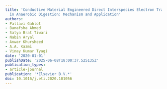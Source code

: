 ```yaml
---
title: 'Conductive Material Engineered Direct Interspecies Electron Transfer (DIET)
  in Anaerobic Digestion: Mechanism and Application'
authors:
- Pallavi Gahlot
- Banafsha Ahmed
- Satya Brat Tiwari
- Nabin Aryal
- Anwar Khursheed
- A.A. Kazmi
- Vinay Kumar Tyagi
date: '2020-01-01'
publishDate: '2025-06-08T18:00:37.525135Z'
publication_types:
- article-journal
publication: '*Elsevier B.V.*'
doi: 10.1016/j.eti.2020.101056
---
```


